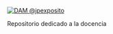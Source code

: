 <a href="http://jpexposito.com"><img src="https://github.com/jpexposito/docencia/blob/master/docencia.png?raw=true" title="Docencia @jpexposito" alt="DAM @jpexposito"></a>

Repositorio dedicado a la docencia 
